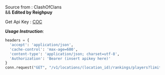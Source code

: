 Source from : ClashOfClans
<br>
 && **Edited by Reighpuy**

Get Api Key : [COC](https://developer.clashofclans.com/)

***Usage Instruction***:
```python
headers = {
  'accept': 'application/json',
  'cache-control': 'max-age=600',
  'content-type': 'application/json; charset=utf-8',
  'Authorization': 'Bearer (insert apikey here)'
}
conn.request("GET", "/v1/locations/(location_id)/rankings/players?limit=3", payload, headers)
```
